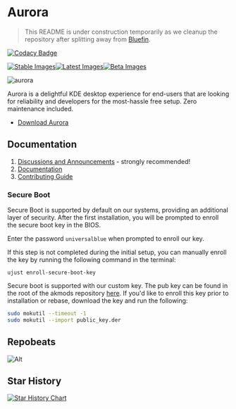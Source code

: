 # Aurora

>This README is under construction temporarily as we cleanup the repository after splitting away from [Bluefin](https://github.com/ublue-os/bluefin).

[![Codacy Badge](https://app.codacy.com/project/badge/Grade/2503a44c1105456483517f793af75ee7)](https://app.codacy.com/gh/ublue-os/bluefin/dashboard?utm_source=gh&utm_medium=referral&utm_content=&utm_campaign=Badge_grade)

[![Stable Images](https://github.com/ublue-os/aurora/actions/workflows/build-image-stable.yml/badge.svg)](https://github.com/ublue-os/bluefin/actions/workflows/build-image-stable.yml)[![Latest Images](https://github.com/ublue-os/aurora/actions/workflows/build-image-latest.yml/badge.svg)](https://github.com/ublue-os/aurora/actions/workflows/build-image-latest.yml)[![Beta Images](https://github.com/ublue-os/aurora/actions/workflows/build-image-beta.yml/badge.svg)](https://github.com/ublue-os/aurora/actions/workflows/build-image-beta.yml)

![aurora](https://github.com/user-attachments/assets/5d16c9fd-cdfa-49a0-bc03-b28026f8c6df)


Aurora is a delightful KDE desktop experience for end-users that are looking for reliability and developers for the most-hassle free setup. Zero maintenance included.

- [Download Aurora](https://getaurora.dev)

## Documentation

1. [Discussions and Announcements](https://universal-blue.discourse.group/c/aurora/11) - strongly recommended!
2. [Documentation](https://docs.getaurora.dev/)
3. [Contributing Guide](https://docs.projectbluefin.io/contributing)

### Secure Boot

Secure Boot is supported by default on our systems, providing an additional layer of security. After the first installation, you will be prompted to enroll the secure boot key in the BIOS.

Enter the password `universalblue`
when prompted to enroll our key.

If this step is not completed during the initial setup, you can manually enroll the key by running the following command in the terminal:

`
ujust enroll-secure-boot-key
`

Secure boot is supported with our custom key. The pub key can be found in the root of the akmods repository [here](https://github.com/ublue-os/akmods/raw/main/certs/public_key.der).
If you'd like to enroll this key prior to installation or rebase, download the key and run the following:

```bash
sudo mokutil --timeout -1
sudo mokutil --import public_key.der
```

## Repobeats

![Alt](https://repobeats.axiom.co/api/embed/c86e98a6654e55f789375ff210dd4eb95f757906.svg "Repobeats analytics image")

## Star History

<a href="https://star-history.com/#ublue-os/aurora&Date">
  <picture>
    <source media="(prefers-color-scheme: dark)" srcset="https://api.star-history.com/svg?repos=ublue-os/aurora&type=Date&theme=dark" />
    <source media="(prefers-color-scheme: light)" srcset="https://api.star-history.com/svg?repos=ublue-os/aurora&type=Date" />
    <img alt="Star History Chart" src="https://api.star-history.com/svg?repos=ublue-os/aurora&type=Date" />
  </picture>
</a>
